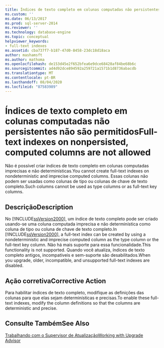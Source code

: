 ```yaml
---
title: Índices de texto completo em colunas computadas não persistentes não são permitidas | Microsoft Docs
ms.custom: ''
ms.date: 06/13/2017
ms.prod: sql-server-2014
ms.reviewer: ''
ms.technology: database-engine
ms.topic: conceptual
helpviewer_keywords:
- full-text indexes
ms.assetid: cba737f7-b187-47d0-8458-23dc18d18aca
author: mashamsft
ms.author: mathoma
ms.openlocfilehash: de153d45e2f652bfea6e9dce68428af84be68b6c
ms.sourcegitcommit: ad4d92dce894592a259721a1571b1d8736abacdb
ms.translationtype: MT
ms.contentlocale: pt-BR
ms.lasthandoff: 08/04/2020
ms.locfileid: "87583989"
---
```

# <a name="full-text-indexes-on-nonpersisted-computed-columns-are-not-allowed"></a><span data-ttu-id="95e43-102">Índices de texto completo em colunas computadas não persistentes não são permitidos</span><span class="sxs-lookup"><span data-stu-id="95e43-102">Full-text indexes on nonpersisted, computed columns are not allowed</span></span>
  <span data-ttu-id="95e43-103">Não é possível criar índices de texto completo em colunas computadas imprecisas e não determinísticas.</span><span class="sxs-lookup"><span data-stu-id="95e43-103">You cannot create full-text indexes on nondeterministic and imprecise computed columns.</span></span> <span data-ttu-id="95e43-104">Essas colunas não podem ser usadas como colunas de tipo ou colunas de chave de texto completo.</span><span class="sxs-lookup"><span data-stu-id="95e43-104">Such columns cannot be used as type columns or as full-text key columns.</span></span>  
  
## <a name="description"></a><span data-ttu-id="95e43-105">Descrição</span><span class="sxs-lookup"><span data-stu-id="95e43-105">Description</span></span>  
 <span data-ttu-id="95e43-106">No [!INCLUDE[ssVersion2000](../../includes/ssversion2000-md.md)], um índice de texto completo pode ser criado usando-se uma coluna computada imprecisa e não determinística como coluna de tipo ou coluna de chave de texto completo.</span><span class="sxs-lookup"><span data-stu-id="95e43-106">In [!INCLUDE[ssVersion2000](../../includes/ssversion2000-md.md)], a full-text index can be created by using a nondeterministic and imprecise computed column as the type column or the full-text key column.</span></span> <span data-ttu-id="95e43-107">Não há mais suporte para essa funcionalidade.</span><span class="sxs-lookup"><span data-stu-id="95e43-107">This functionality is not supported.</span></span> <span data-ttu-id="95e43-108">Quando você atualiza, índices de texto completo antigos, incompatíveis e sem-suporte são desabilitados.</span><span class="sxs-lookup"><span data-stu-id="95e43-108">When you upgrade, older, incompatible, and unsupported full-text indexes are disabled.</span></span>  
  
## <a name="corrective-action"></a><span data-ttu-id="95e43-109">Ação corretiva</span><span class="sxs-lookup"><span data-stu-id="95e43-109">Corrective Action</span></span>  
 <span data-ttu-id="95e43-110">Para habilitar índices de texto completo, modifique as definições das colunas para que elas sejam determinísticas e precisas.</span><span class="sxs-lookup"><span data-stu-id="95e43-110">To enable these full-text indexes, modify the column definitions so that the columns are deterministic and precise.</span></span>  
  
## <a name="see-also"></a><span data-ttu-id="95e43-111">Consulte Também</span><span class="sxs-lookup"><span data-stu-id="95e43-111">See Also</span></span>  
 [<span data-ttu-id="95e43-112">Trabalhando com o Supervisor de Atualização</span><span class="sxs-lookup"><span data-stu-id="95e43-112">Working with Upgrade Advisor</span></span>](../../../2014/sql-server/install/working-with-upgrade-advisor.md)  
  
  
